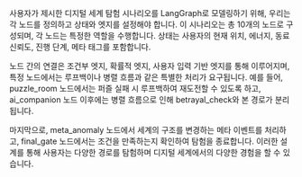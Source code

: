 사용자가 제시한 디지털 세계 탐험 시나리오를 LangGraph로 모델링하기 위해, 우리는 각 노드를 정의하고 상태와 엣지를 설정해야 합니다. 이 시나리오는 총 10개의 노드로 구성되며, 각 노드는 특정한 역할을 수행합니다. 상태는 사용자의 현재 위치, 에너지, 동료 신뢰도, 진행 단계, 메타 태그를 포함합니다. 

노드 간의 연결은 조건부 엣지, 확률적 엣지, 사용자 입력 기반 엣지를 통해 이루어지며, 특정 노드에서는 루프백이나 병렬 흐름과 같은 특별한 처리가 요구됩니다. 예를 들어, puzzle_room 노드에서는 퍼즐 실패 시 루프백하여 재도전할 수 있도록 하고, ai_companion 노드 이후에는 병렬 흐름으로 인해 betrayal_check와 본 경로가 분리됩니다. 

마지막으로, meta_anomaly 노드에서 세계의 구조를 변경하는 메타 이벤트를 처리하고, final_gate 노드에서는 조건을 만족하는지 확인하여 탐험을 종료합니다. 이러한 설계를 통해 사용자는 다양한 경로를 탐험하며 디지털 세계에서의 다양한 경험을 할 수 있습니다.